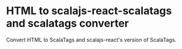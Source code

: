 # HTML to scalajs-react-scalatags and scalatags converter

Convert HTML to ScalaTags and scalajs-react's version of ScalaTags.